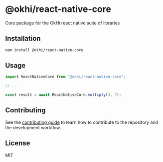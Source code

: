 # @okhi/react-native-core

Core package for the OkHi react native suite of libraries

## Installation

```sh
npm install @okhi/react-native-core
```

## Usage

```js
import ReactNativeCore from "@okhi/react-native-core";

// ...

const result = await ReactNativeCore.multiply(3, 7);
```

## Contributing

See the [contributing guide](CONTRIBUTING.md) to learn how to contribute to the repository and the development workflow.

## License

MIT
